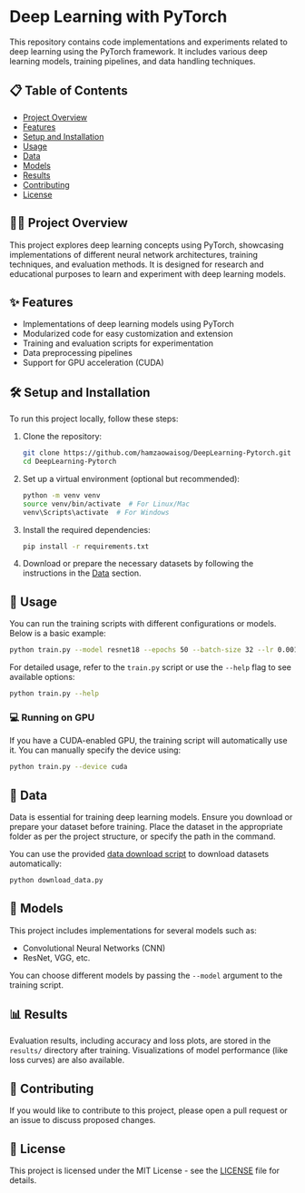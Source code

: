 
# Deep Learning with PyTorch

This repository contains code implementations and experiments related to deep learning using the PyTorch framework. It includes various deep learning models, training pipelines, and data handling techniques.

## 📋 Table of Contents

- [Project Overview](#project-overview)
- [Features](#features)
- [Setup and Installation](#setup-and-installation)
- [Usage](#usage)
- [Data](#data)
- [Models](#models)
- [Results](#results)
- [Contributing](#contributing)
- [License](#license)

## 🧑‍💻 Project Overview

This project explores deep learning concepts using PyTorch, showcasing implementations of different neural network architectures, training techniques, and evaluation methods. It is designed for research and educational purposes to learn and experiment with deep learning models.

## ✨ Features

- Implementations of deep learning models using PyTorch
- Modularized code for easy customization and extension
- Training and evaluation scripts for experimentation
- Data preprocessing pipelines
- Support for GPU acceleration (CUDA)

## 🛠️ Setup and Installation

To run this project locally, follow these steps:

1. Clone the repository:
    ```bash
    git clone https://github.com/hamzaowaisog/DeepLearning-Pytorch.git
    cd DeepLearning-Pytorch
    ```

2. Set up a virtual environment (optional but recommended):
    ```bash
    python -m venv venv
    source venv/bin/activate  # For Linux/Mac
    venv\Scripts\activate  # For Windows
    ```

3. Install the required dependencies:
    ```bash
    pip install -r requirements.txt
    ```

4. Download or prepare the necessary datasets by following the instructions in the [Data](#data) section.

## 🚀 Usage

You can run the training scripts with different configurations or models. Below is a basic example:

```bash
python train.py --model resnet18 --epochs 50 --batch-size 32 --lr 0.001
```

For detailed usage, refer to the `train.py` script or use the `--help` flag to see available options:

```bash
python train.py --help
```

### 💻 Running on GPU
If you have a CUDA-enabled GPU, the training script will automatically use it. You can manually specify the device using:

```bash
python train.py --device cuda
```

## 📂 Data

Data is essential for training deep learning models. Ensure you download or prepare your dataset before training. Place the dataset in the appropriate folder as per the project structure, or specify the path in the command.

You can use the provided [data download script](download_data.py) to download datasets automatically:

```bash
python download_data.py
```

## 🧠 Models

This project includes implementations for several models such as:

- Convolutional Neural Networks (CNN)
- ResNet, VGG, etc.

You can choose different models by passing the `--model` argument to the training script.

## 📊 Results

Evaluation results, including accuracy and loss plots, are stored in the `results/` directory after training. Visualizations of model performance (like loss curves) are also available.

## 🤝 Contributing

If you would like to contribute to this project, please open a pull request or an issue to discuss proposed changes.

## 📜 License

This project is licensed under the MIT License - see the [LICENSE](LICENSE) file for details.
